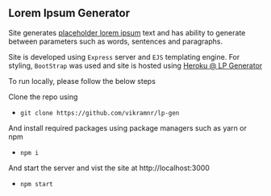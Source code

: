 ## Lorem Ipsum Generator
Site generates [placeholder lorem ipsum](https://en.wikipedia.org/wiki/Lorem_ipsum) text and has ability to generate between parameters such as words, sentences and paragraphs. 

Site is developed using `Express` server and `EJS` templating engine. For styling, `BootStrap` was used and site is hosted using [Heroku @ LP Generator](https://pacific-oasis-66688.herokuapp.com/)

To run locally, please follow the below steps

Clone the repo using 
- `git clone https://github.com/vikramnr/lp-gen` 

And install required packages using package managers such as yarn or npm
- `npm i`

And start the server and vist the site at http://localhost:3000
- `npm start`
